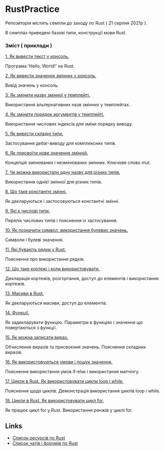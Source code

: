 # RustPractice

Репозиторія містить семпли до заходу по Rust ( 21 серпня 2021р ).

В семплах приведені базові типи, конструкції мови Rust.

### Зміст ( приклади  )

[1. Як вивести текст у консоль.](https://play.rust-lang.org/?version=stable&mode=debug&edition=2018&gist=c8c96b7284b5c7093dcc081c36effe8c)

Програма 'Hello, World!' на Rust.

[2. Як вивести значення змінних у консоль.](https://play.rust-lang.org/?version=stable&mode=debug&edition=2018&gist=35fee26bc4c4339967bf8402fd9164c9)

Вивід значень у консоль.

[3. Як змінити назву змінної у темплейті.](https://play.rust-lang.org/?version=stable&mode=debug&edition=2018&gist=9cd7fdf8951449b1dda29ee0d14cbe6a)

Використання альтернативних назв змінних у темплейтах.

[4. Як змінити порядок аргументів у темплейті.](https://play.rust-lang.org/?version=stable&mode=debug&edition=2018&gist=247fe1fae2180265e89587ef9dbba956)

Використання числових індексів для зміни порядку виводу.

[5. Як вивести складні типи.](https://play.rust-lang.org/?version=stable&mode=debug&edition=2018&gist=9deff204359eb57f331ffa93e156583f)

Застосування дебаг-виводу для комплексних типів.

[6. Як присвоїти нове значення змінній.](https://play.rust-lang.org/?version=stable&mode=debug&edition=2018&gist=ab0bf56c2bb3cc9e1e2a46d6b87227c5)

Концепція змінюваних і незмінюваних змінних. Ключове слово mut.

[7. Чи можна використати одну назву для різних типів.](https://play.rust-lang.org/?version=stable&mode=debug&edition=2018&gist=808a31330f73993d377285f63d529edc)

Використання однієї змінної для різних типів.

[8. Що таке константні змінні.](https://play.rust-lang.org/?version=stable&mode=debug&edition=2018&gist=e69732e80c0443af19087e76823605ff)

Як декларуються і застосовуються константні змінні.

[9. Які є числові типи.](https://play.rust-lang.org/?version=stable&mode=debug&edition=2018&gist=b94f90939f67db381121a9cd4c3da7b9)

Перелік числових типів і пояснення їх застосування.

[10. Як позначити символ, використання булевих значень.](https://play.rust-lang.org/?version=stable&mode=debug&edition=2018&gist=2895412d199c6937e82f9ea3977b2ed9)

Символи і булеві значення.

[11. Які бувають рядки у Rust.](https://play.rust-lang.org/?version=stable&mode=debug&edition=2018&gist=850cff4931968e283b5742f03b95acd3)

Пояснення про використання рядків.

[12. Що таке кортежі і коли використовувати.](https://play.rust-lang.org/?version=stable&mode=debug&edition=2018&gist=640c143d023bf57abb8158266c1ec942)

Декларація кортежів, розгортання, доступ до елементів і використання кортежів.

[13. Масиви в Rust.](https://play.rust-lang.org/?version=stable&mode=debug&edition=2018&gist=d057fd06a004ae08053c0014324fe1f2)

Як декларуються масиви, доступ до елементів.

[14. Функції.](https://play.rust-lang.org/?version=stable&mode=debug&edition=2018&gist=999cc16d6f8a256a50278c24fcc4e4d0)

Як задекларувати функцію. Параметри в функціях і значення що повертаються з функції.

[15. Як можна записати вираз.](https://play.rust-lang.org/?version=stable&mode=debug&edition=2018&gist=9447c47f954b968e07cf95de1883b36d)

Обчислення виразів та присвоєння значень. Пояснення складних виразів.

[16. Як використовуються умови і пошук значення.](https://play.rust-lang.org/?version=stable&mode=debug&edition=2018&gist=f305c28956b4a793e30b944f4f646210)

Пояснення використання умов if-else i використання матчінгу.

[17. Цикли в Rust. Як використовувати цикли loop i while.](https://play.rust-lang.org/?version=stable&mode=debug&edition=2018&gist=151370fba783e4fb8a0185a55c1aef95)

Пояснення щодо циклів. Демонстрація використання циклів loop i while.

[18. Цикли в Rust. Як використовувати цикл for.](https://play.rust-lang.org/?version=stable&mode=debug&edition=2018&gist=b2e0411631e22838145ba0e2a05ce877)

Як працює цикл for у Rust. Використання ренжів у циклі for.

## Links

- [Список ресурсів по Rust](https://github.com/Wandalen/LearnRustTogether)
- [Список чатів і форумів по Rust](https://github.com/Learn-Together-Pro/RustCommunity)

